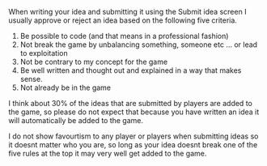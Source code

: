 When writing your idea and submitting it using the Submit idea screen I usually approve or reject an idea based on the following five criteria.

1.  Be possible to code (and that means in a professional fashion)
2.  Not break the game by unbalancing something, someone etc ... or lead to exploitation
3.  Not be contrary to my concept for the game
4.  Be well written and thought out and explained in a way that makes sense.
5.  Not already be in the game

I think about 30% of the ideas that are submitted by players are added to the game, so please do not expect that because you have written an idea it will automatically be added to the game.

I do not show favourtism to any player or players when submitting ideas so it doesnt matter who you are, so long as your idea doesnt break one of the five rules at the top it may very well get added to the game.